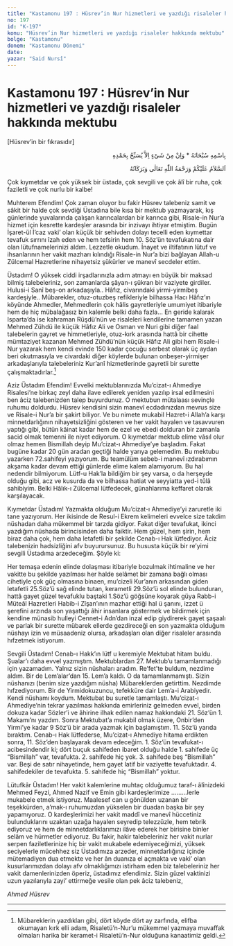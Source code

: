 ```yaml
---
title: "Kastamonu 197 : Hüsrev’in Nur hizmetleri ve yazdığı risaleler hakkında mektubu"
no: 197
id: "K-197"
konu: "Hüsrev’in Nur hizmetleri ve yazdığı risaleler hakkında mektubu"
bolge: "Kastamonu"
donem: "Kastamonu Dönemi"
date: 
yazar: "Said Nursî"
---
```


# Kastamonu 197 : Hüsrev’in Nur hizmetleri ve yazdığı risaleler hakkında mektubu

<p class="takdim">[Hüsrev’in bir fıkrasıdır]</p>

<p class="arabic" dir="rtl" title="Meal: “Subhân Allah’ın adıyla” * “Hiçbir şey yoktur ki O'nu hamd ile tesbih etmesin” [İsrâ 17:44]">بِاسْمِهِ سُبْحَانَهُ * وَاِنْ مِنْ شَىْءٍ اِلاَّ يُسَبِّحُ بِحَمْدِهِ</p>

<p class="arabic" dir="rtl" title="Meal: “Allah Teâlâ'nın selâmı, rahmeti ve bereketleri üzerinize olsun.”">اَلسَّلاَمُ عَلَيْكُمْ وَرَحْمَةُ اللّٰهِ تَعَالٰى وَبَرَكَاتُهُ</p>

Çok kıymetdar ve çok yüksek bir üstada, çok sevgili ve çok âlî bir ruha, çok faziletli ve çok nurlu bir kalbe!

Muhterem Efendim! Çok zaman oluyor bu fakir Hüsrev talebeniz samit ve sâkit bir halde çok sevdiği Üstadına bile kısa bir mektub yazmayarak, kış günlerinde yuvalarında çalışan karıncalardan bir karınca gibi, Risale-in Nur’a hizmet için kesrette kardeşler arasında bir inzivayı ihtiyar etmiştim. Bugün İşaret-ül İ’caz vaki’ olan küçük bir sehivden dolayı tecelli eden kıymettar tevafuk sırrını îzah eden ve hem tefsirin hem 10. Söz’ün tevafukatına dair olan lütufnamelerinizi aldım. Lezzetle okudum. İnayet ve iltifatının lütuf ve ihsanlarının her vakit mazharı kılındığı Risale-in Nur’a bizi bağlayan Allah-u Zülcemal Hazretlerine nihayetsiz şükürler ve manevî secdeler ettim.

Üstadım! O yüksek ciddi irşadlarınızla adım atmayı en büyük bir maksad bilmiş talebeleriniz, son zamanlarda şâyan-ı şükran bir vaziyete girdiler. Hulusi-i Sanî beş-on arkadaşıyla.. Hâfız, civarındaki yirmi-yirmibeş kardeşiyle.. Mübarekler, otuz-otuzbeş refikleriyle bilhassa Hacı Hâfız’ın köyünde Ahmedler, Mehmedlerin çok hâlis gayretleriyle umumiyet itibariyle hem de hiç mübalağasız bin kalemle belki daha fazla… En geride kalarak Isparta’da ise kahraman Rüşdü’nün ve risaleleri kendilerine tamamen yazan Mehmed Zühdü ile küçük Hâfız Ali ve Osman ve Nuri gibi diğer faal talebelerin gayret ve himmetleriyle, otuz-kırk arasında hattâ bir cihette mümtaziyet kazanan Mehmed Zühdü’nün küçük Hâfız Ali gibi hem Risale-i Nur yazarak hem kendi evinde 150 kadar çocuğu serbest olarak üç aydan beri okutmasıyla ve civardaki diğer köylerde bulunan onbeşer-yirmişer arkadaşlarıyla talebeleriniz Kur’anî hizmetlerinde gayretli bir surette çalışmaktadırlar.[^1]

Aziz Üstadım Efendim! Evvelki mektublarınızda Mu’cizat-ı Ahmediye Risalesi’ne birkaç zeyl daha ilave edilerek yeniden yazılıp irsal edilmesini ben âciz talebenizden talep buyurdunuz. O mektubun mütalaası sevinçle ruhumu doldurdu. Hüsrev kendisini sizin manevî ecdadınızdan mevrus size ve Risale-i Nur’a bir şakirt biliyor. Ve bu nimete mukabil Hazret-i Allah’a karşı minnetdarlığının nihayetsizliğini gösteren ve her vakit hayalen ve tasavvuren yaptığı gibi, bütün kâinat kadar hem de ezel ve ebedi dolduran bir zamanla sacid olmak temenni ile niyet ediyorum. O kıymetdar mektub elime vâsıl olur olmaz hemen Bismillah deyip Mu’cizat-ı Ahmediye’ye başladım. Fakat bugüne kadar 20 gün aradan geçtiği halde yarıya gelemedim. Bu mektubu yazarken 72.sahifeyi yazıyorum. Bu teamülüm sebeb-i manevî ızdırabımın akşama kadar devam ettiği günlerde elime kalem alamıyorum. Bu hal nedendir bilmiyorum. Lütf-u Hak’la bildiğim bir şey varsa, o da herşeyde olduğu gibi, acz ve kusurda da ve bilhassa hatiat ve seyyiatta yed-i tûlâ sahibiyim. Belki Hâlık-ı Zülcemal lütfedecek, günahlarıma keffaret olarak karşılayacak.

Kıymetdar Üstadım! Yazmakta olduğum Mu’cizat-ı Ahmediye’yi zaruretle iki tane yazıyorum. Her ikisinde de Resul-i Ekrem kelimeleri evvelce size takdim nüshadan daha mükemmel bir tarzda gidiyor. Fakat diğer tevafukat, ikinci yazdığım nüshada birincisinden daha faiktir. Hem güzel, hem şirin, hem biraz daha çok, hem daha letafetli bir şekilde Cenab-ı Hak lütfediyor. Âciz talebenizin hadsizliğini afv buyurursunuz. Bu hususta küçük bir re’yimi sevgili Üstadıma arzedeceğim. Şöyle ki:

Her temaşa edenin elinde dolaşması itibariyle bozulmak ihtimaline ve her vakitte bu şekilde yazılması her halde selâmet bir zamana bağlı olması cihetiyle çok güç olmasına binaen, mu’cizeli Kur’anın arkasından giden letafetli 25.Söz’ü sağ elinde tutan, kerametli 29.Söz’ü sol elinde bulunduran, hattâ gayet güzel tevafuklu baştaki 1.Söz’ü göğsüne koyarak güya Rabb-i Müteâl Hazretleri Habib-i Zîşan’ının mazhar ettiği hal ü şanını, izzet ü şerefini arzında son yaşattığı âhir insanlara göstermek ve bildirmek için kendine münasib hulleyi Cennet-i Adn’dan inzal edip giydirerek gayet şaşaalı ve parlak bir surette mübarek ellerde gezdireceği en son yazmakta olduğum nüshayı izin ve müsaadeniz olursa, arkadaşları olan diğer risaleler arasında hıfzetmek istiyorum.

Sevgili Üstadım! Cenab-ı Hakk’ın lütf u keremiyle Mektubat hitam buldu. Şualar’ı daha evvel yazmıştım. Mektublardan 27. Mektub’u tamamlanmadığı için yazamadım. Yalnız sizin nüshaları aradım. Re’fet’te buldum, nezdime aldım. Bir de Lem’alar’dan 15. Lem’a kaldı. O da tamamlanmamıştı. Sizin nüshanızı (benim size yazdığım nüsha) Mübareklerden getirttim. Nezdimde hıfzediyorum. Bir de Yirmidokuzuncu, tefekküre dair Lem’a-i Arabiyedir. Kendi nüshamı koydum. Mektubat bu suretle tamamlaştı. Mu’cizat-ı Ahmediye’nin tekrar yazılması hakkında emirleriniz gelmeden evvel, birden dokuza kadar Sözler’i ve âhirine ilhak edilen namaz hakkındaki 21. Söz’ün 1. Makamı’nı yazdım. Sonra Mektubat’a mukabil olmak üzere, Onbir’den Yirmi’ye kadar 9 Söz’ü bir arada yazmak için başlamıştım. 11. Söz’ü yarıda bıraktım. Cenab-ı Hak lütfederse, Mu’cizat-ı Ahmediye hitama erdikten sonra, 11. Söz’den başlayarak devam edeceğim. 1. Söz’ün tevafukat-ı acibesindendir ki; dört buçuk sahifeden ibaret olduğu halde 1. sahifede üç “Bismillah” var, tevafukta. 2. sahifede hiç yok. 3. sahifede beş “Bismillah” var. Beşi de satır nihayetinde, hem gayet latif bir vaziyette tevafuktadır. 4. sahifedekiler de tevafukta. 5. sahifede hiç “Bismillah” yoktur.

Lütufkâr Üstadım! Her vakit kalemlerine muhtaç olduğumuz taraf-ı âlînizdeki Mehmed Feyzi, Ahmed Nazif ve Emin gibi kardeşlerimize ………lerle mukabele etmek istiyoruz. Maalesef can u gönülden uzanan bir teşekkürden, a’mak-ı ruhumuzdan yükselen bir duadan başka bir şey yapamıyoruz. O kardeşlerimizi her vakit maddî ve manevî hüccetiniz bulunduklarını uzaktan uzağa hayalen seyredip telezzüzle, hem tebrik ediyoruz ve hem de minnetdarlıklarımızı ilâve ederek her birisine binler selâm ve hürmetler ediyoruz. Bu fakir, hakir talebeleriniz her vakit nurlar serpen faziletlerinize hiç bir vakit mukabele edemiyeceğimizi, yüksek seciyelerle mücehhez siz Üstadımıza arzeder, minnetdarlığınız içinde mütemadiyen dua etmekte ve her ân duanıza el açmakta ve vaki’ olan kusurlarımızdan dolayı afv olmaklığımızı istirham eden biz talebeleriniz her vakit damenlerinizden öperiz, üstadımız efendimiz. Sizin güzel vaktinizi uzun yazılarıyla zayi’ ettirmeğe vesile olan pek âciz talebeniz,

*Ahmed Hüsrev*

***
[^1]: Mübareklerin yazdıkları gibi, dört köyde dört ay zarfında, elifba okumayan kırk elli adam, Risaletü’n-Nur’u mükemmel yazmaya muvaffak olmaları harika bir keramet-i Risaletü’n-Nur olduğuna kanaatimiz geldi.
